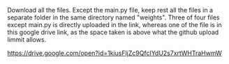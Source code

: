 Download all the files. Except the main.py file, keep rest all the files in a separate folder in the same directory named "weights".
Three of four files except main.py is directly uploaded in the link, whereas one of the file is in this google drive link, as the space taken is above what the github upload limmit allows.


https://drive.google.com/open?id=1kiusFljZc9QfcIYdU2s7xrtWHTraHwmW
